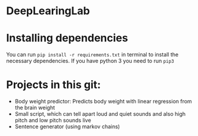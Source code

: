 # DeepLearingLab

# Installing dependencies
You can run `pip install -r requirements.txt` in terminal to install the necessary dependencies. If you have python 3 you need to run `pip3`

# Projects in this git:
* Body weight predictor: Predicts body weight with linear regression from the brain weight
* Small script, which can tell apart loud and quiet sounds and also high pitch and low pitch sounds live
* Sentence generator (using markov chains)
